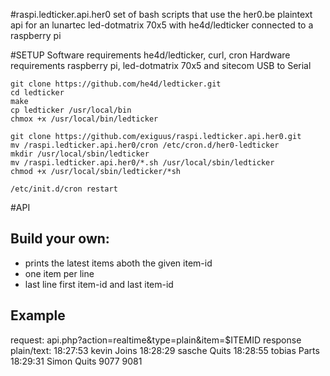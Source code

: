 #raspi.ledticker.api.her0
set of bash scripts that use the her0.be plaintext api
for an lunartec led-dotmatrix 70x5 with he4d/ledticker
connected to a raspberry pi

#SETUP
Software requirements he4d/ledticker, curl, cron
Hardware requirements raspberry pi, led-dotmatrix 70x5 and sitecom USB to Serial

    git clone https://github.com/he4d/ledticker.git
    cd ledticker
    make
    cp ledticker /usr/local/bin
    chmox +x /usr/local/bin/ledticker

    git clone https://github.com/exiguus/raspi.ledticker.api.her0.git
    mv /raspi.ledticker.api.her0/cron /etc/cron.d/her0-ledticker
    mkdir /usr/local/sbin/ledticker
    mv /raspi.ledticker.api.her0/*.sh /usr/local/sbin/ledticker
    chmod +x /usr/local/sbin/ledticker/*sh

    /etc/init.d/cron restart

#API
## Build your own:
* prints the latest items aboth the given item-id
* one item per line
* last line first item-id and last item-id

## Example
request: api.php?action=realtime&type=plain&item=$ITEMID
response plain/text:
    18:27:53 kevin Joins
    18:28:29 sasche Quits
    18:28:55 tobias Parts
    18:29:31 Simon Quits
    9077 9081
